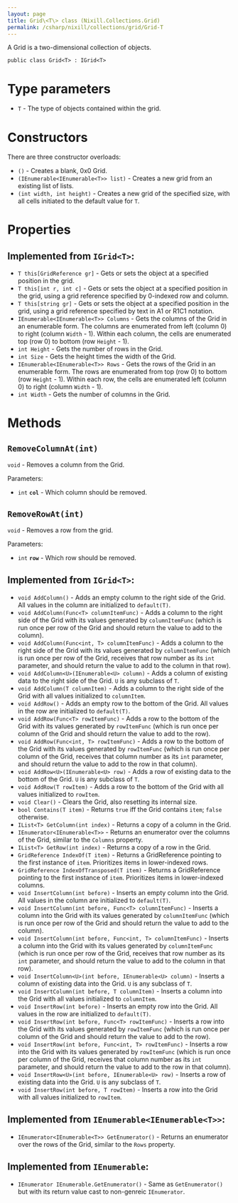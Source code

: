 ```yaml
---
layout: page
title: Grid\<T\> class (Nixill.Collections.Grid)
permalink: /csharp/nixill/collections/grid/Grid-T
---
```


A Grid<T> is a two-dimensional collection of objects.

`public class Grid<T> : IGrid<T>`

# Type parameters
- `T` - The type of objects contained within the grid.

# Constructors
There are three constructor overloads:

- `()` - Creates a blank, 0x0 Grid.
- `(IEnumerable<IEnumerable<T>> list)` - Creates a new grid from an existing list of lists.
- `(int width, int height)` - Creates a new grid of the specified size, with all cells initiated to the default value for `T`.

# Properties
## Implemented from `IGrid<T>`:
- `T this[GridReference gr]` - Gets or sets the object at a specified position in the grid.
- `T this[int r, int c]` - Gets or sets the object at a specified position in the grid, using a grid reference specified by 0-indexed row and column.
- `T this[string gr]` - Gets or sets the object at a specified position in the grid, using a grid reference specified by text in A1 or R1C1 notation.
- `IEnumerable<IEnumerable<T>> Columns` - Gets the columns of the Grid in an enumerable form. The columns are enumerated from left (column 0) to right (column `Width` - 1). Within each column, the cells are enumerated top (row 0) to bottom (row `Height` - 1).
- `int Height` - Gets the number of rows in the Grid.
- `int Size` - Gets the height times the width of the Grid.
- `IEnumerable<IEnumerable<T>> Rows` - Gets the rows of the Grid in an enumerable form. The rows are enumerated from top (row 0) to bottom (row `Height` - 1). Within each row, the cells are enumerated left (column 0) to right (column `Width` - 1).
- `int Width` - Gets the number of columns in the Grid.

# Methods
## `RemoveColumnAt(int)`
`void` - Removes a column from the Grid.

Parameters:
- `int` **`col`** - Which column should be removed.

## `RemoveRowAt(int)`
`void` - Removes a row from the grid.

Parameters:
- `int` **`row`** - Which row should be removed.

## Implemented from `IGrid<T>`:
- `void AddColumn()` - Adds an empty column to the right side of the Grid. All values in the column are initialized to `default(T)`.
- `void AddColumn(Func<T> columnItemFunc)` - Adds a column to the right side of the Grid with its values generated by `columnItemFunc` (which is run once per row of the Grid and should return the value to add to the column).
- `void AddColumn(Func<int, T> columnItemFunc)` - Adds a column to the right side of the Grid with its values generated by `columnItemFunc` (which is run once per row of the Grid, receives that row number as its `int` parameter, and should return the value to add to the column in that row).
- `void AddColumn<U>(IEnumerable<U> column)` - Adds a column of existing data to the right side of the Grid. `U` is any subclass of `T`.
- `void AddColumn(T columnItem)` - Adds a column to the right side of the Grid with all values initialized to `columnItem`.
- `void AddRow()` - Adds an empty row to the bottom of the Grid. All values in the row are initialized to `default(T)`.
- `void AddRow(Func<T> rowItemFunc)` - Adds a row to the bottom of the Grid with its values generated by `rowItemFunc` (which is run once per column of the Grid and should return the value to add to the row).
- `void AddRow(Func<int, T> rowItemFunc)` - Adds a row to the bottom of the Grid with its values generated by `rowItemFunc` (which is run once per column of the Grid, receives that column number as its `int` parameter, and should return the value to add to the row in that column).
- `void AddRow<U>(IEnumerable<U> row)` - Adds a row of existing data to the bottom of the Grid. `U` is any subclass of `T`.
- `void AddRow(T rowItem)` - Adds a row to the bottom of the Grid with all values initialized to `rowItem`.
- `void Clear()` - Clears the Grid, also resetting its internal size.
- `bool Contains(T item)` - Returns `true` iff the Grid contains `item`; `false` otherwise.
- `IList<T> GetColumn(int index)` - Returns a copy of a column in the Grid.
- `IEnumerator<IEnumerable<T>>` - Returns an enumerator over the columns of the Grid, similar to the `Columns` property.
- `IList<T> GetRow(int index)` - Returns a copy of a row in the Grid.
- `GridReference IndexOf(T item)` - Returns a GridReference pointing to the first instance of `item`. Prioritizes items in lower-indexed rows.
- `GridReference IndexOfTransposed(T item)` - Returns a GridReference pointing to the first instance of `item`. Prioritizes items in lower-indexed columns.
- `void InsertColumn(int before)` - Inserts an empty column into the Grid. All values in the column are initialized to `default(T)`.
- `void InsertColumn(int before, Func<T> columnItemFunc)` - Inserts a column into the Grid with its values generated by `columnItemFunc` (which is run once per row of the Grid and should return the value to add to the column).
- `void InsertColumn(int before, Func<int, T> columnItemFunc)` - Inserts a column into the Grid with its values generated by `columnItemFunc` (which is run once per row of the Grid, receives that row number as its `int` parameter, and should return the value to add to the column in that row).
- `void InsertColumn<U>(int before, IEnumerable<U> column)` - Inserts a column of existing data into the Grid. `U` is any subclass of `T`.
- `void InsertColumn(int before, T columnItem)` - Inserts a column into the Grid with all values initialized to `columnItem`.
- `void InsertRow(int before)` - Inserts an empty row into the Grid. All values in the row are initialized to `default(T)`.
- `void InsertRow(int before, Func<T> rowItemFunc)` - Inserts a row into the Grid with its values generated by `rowItemFunc` (which is run once per column of the Grid and should return the value to add to the row).
- `void InsertRow(int before, Func<int, T> rowItemFunc)` - Inserts a row into the Grid with its values generated by `rowItemFunc` (which is run once per column of the Grid, receives that column number as its `int` parameter, and should return the value to add to the row in that column).
- `void InsertRow<U>(int before, IEnumerable<U> row)` - Inserts a row of existing data into the Grid. `U` is any subclass of `T`.
- `void InsertRow(int before, T rowItem)` - Inserts a row into the Grid with all values initialized to `rowItem`.

## Implemented from `IEnumerable<IEnumerable<T>>`:
- `IEnumerator<IEnumerable<T>> GetEnumerator()` - Returns an enumerator over the rows of the Grid, similar to the `Rows` property.

## Implemented from `IEnumerable`:
- `IEnumerator IEnumerable.GetEnumerator()` - Same as `GetEnumerator()` but with its return value cast to non-genreic `IEnumerator`.
